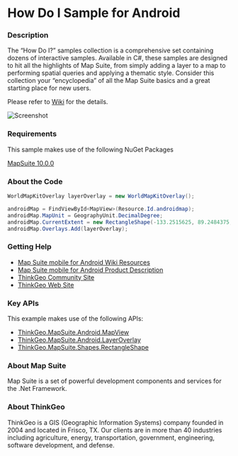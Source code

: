 # How Do I Sample for Android

### Description

The “How Do I?” samples collection is a comprehensive set containing dozens of interactive samples. Available in C#, these samples are designed to hit all the highlights of Map Suite, from simply adding a layer to a map to performing spatial queries and applying a thematic style. Consider this collection your “encyclopedia” of all the Map Suite basics and a great starting place for new users.

Please refer to [Wiki](http://wiki.thinkgeo.com/wiki/map_suite_mobile_for_android) for the details.

![Screenshot](https://github.com/ThinkGeo/HowDoISample-ForAndroid/blob/master/ScreenShot.png)

### Requirements
This sample makes use of the following NuGet Packages

[MapSuite 10.0.0](https://www.nuget.org/packages?q=ThinkGeo)

### About the Code

```csharp
WorldMapKitOverlay layerOverlay = new WorldMapKitOverlay();

androidMap = FindViewById<MapView>(Resource.Id.androidmap);
androidMap.MapUnit = GeographyUnit.DecimalDegree;
androidMap.CurrentExtent = new RectangleShape(-133.2515625, 89.2484375, 126.9046875, -88.290625);
androidMap.Overlays.Add(layerOverlay);
```

### Getting Help

- [Map Suite mobile for Android Wiki Resources](http://wiki.thinkgeo.com/wiki/map_suite_mobile_for_android)
- [Map Suite mobile for Android Product Description](https://thinkgeo.com/ui-controls#mobile-platforms)
- [ThinkGeo Community Site](http://community.thinkgeo.com/)
- [ThinkGeo Web Site](http://www.thinkgeo.com)

### Key APIs
This example makes use of the following APIs:

- [ThinkGeo.MapSuite.Android.MapView](http://wiki.thinkgeo.com/wiki/api/thinkgeo.mapsuite.android.mapview)
- [ThinkGeo.MapSuite.Android.LayerOverlay](http://wiki.thinkgeo.com/wiki/api/thinkgeo.mapsuite.android.layeroverlay)
- [ThinkGeo.MapSuite.Shapes.RectangleShape](http://wiki.thinkgeo.com/wiki/api/thinkgeo.mapsuite.shapes.rectangleshape)

### About Map Suite
Map Suite is a set of powerful development components and services for the .Net Framework.

### About ThinkGeo
ThinkGeo is a GIS (Geographic Information Systems) company founded in 2004 and located in Frisco, TX. Our clients are in more than 40 industries including agriculture, energy, transportation, government, engineering, software development, and defense.
